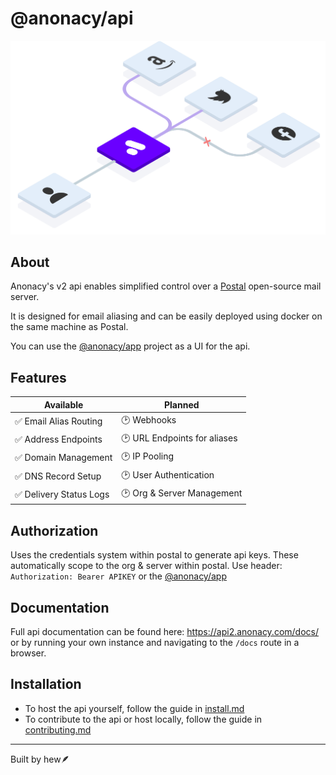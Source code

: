 # @anonacy/api

![api image](docs/graphic.svg)

## About
Anonacy's v2 api enables simplified control over a [Postal](https://docs.postalserver.io/) open-source mail server. 

It is designed for email aliasing and can be easily deployed using docker on the same machine as Postal.

You can use the [@anonacy/app](https://github.com/anonacy/app) project as a UI for the api.

## Features

| Available                 | Planned                        |
|---------------------------|--------------------------------|
| ✅ Email Alias Routing             | 🕑 Webhooks                       |
| ✅ Address Endpoints   | 🕑 URL Endpoints for aliases      |
| ✅ Domain Management         | 🕑 IP Pooling                     |
| ✅ DNS Record Setup          | 🕑 User Authentication |
| ✅ Delivery Status Logs   | 🕑 Org & Server Management        |

## Authorization

Uses the credentials system within postal to generate api keys. These automatically scope to the org & server within postal. Use header: `Authorization: Bearer APIKEY` or the [@anonacy/app](https://github.com/anonacy/app)

## Documentation

Full api documentation can be found here:
https://api2.anonacy.com/docs/ or by running your own instance and navigating to the `/docs` route in a browser.

## Installation

* To host the api yourself, follow the guide in [install.md](./INSTALL.md)
* To contribute to the api or host locally, follow the guide in [contributing.md](./CONTRIBUTING.md)

***

Built by hew🪶

